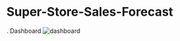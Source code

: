 # Super-Store-Sales-Forecast
.
Dashboard
![dashboard](https://github.com/divekarsanket/Super-Store-Sales-Forecast/assets/106264546/6fd34089-a70f-46e3-b414-59739e86e403)

